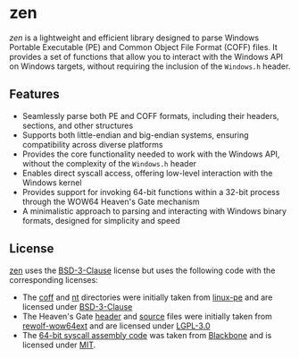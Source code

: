 # zen

_zen_ is a lightweight and efficient library designed to parse Windows Portable Executable (PE) and Common Object File Format (COFF) files.
It provides a set of functions that allow you to interact with the Windows API on Windows targets, without requiring the inclusion of the `Windows.h` header.

## Features

- Seamlessly parse both PE and COFF formats, including their headers, sections, and other structures
- Supports both little-endian and big-endian systems, ensuring compatibility across diverse platforms
- Provides the core functionality needed to work with the Windows API, without the complexity of the `Windows.h` header
- Enables direct syscall access, offering low-level interaction with the Windows kernel
- Provides support for invoking 64-bit functions within a 32-bit process through the WOW64 Heaven's Gate mechanism
- A minimalistic approach to parsing and interacting with Windows binary formats, designed for simplicity and speed

## License

[zen](https://github.com/neonbyte1/zen) uses the [BSD-3-Clause](LICENSE.md) license but uses the following code with the corresponding licenses:

- The [coff](include/zen/coff) and [nt](include/zen/nt) directories were initially taken from [linux-pe](https://github.com/can1357/linux-pe) and are licensed under [BSD-3-Clause](https://github.com/can1357/linux-pe/blob/master/LICENSE.md)
- The Heaven's Gate [header](include/zen/platform/heavensgate.hpp) and [source](src/platform/heavensgate.cpp) files were initially taken from [rewolf-wow64ext](https://github.com/rwfpl/rewolf-wow64ext) and are licensed under [LGPL-3.0](https://github.com/rwfpl/rewolf-wow64ext/blob/master/lgpl-3.0.txt)
- The [64-bit syscall assembly code](src/platform/syscall64.asm) was taken from [Blackbone](https://github.com/DarthTon/Blackbone) and is licensed under [MIT](https://github.com/DarthTon/Blackbone/blob/master/LICENSE).
